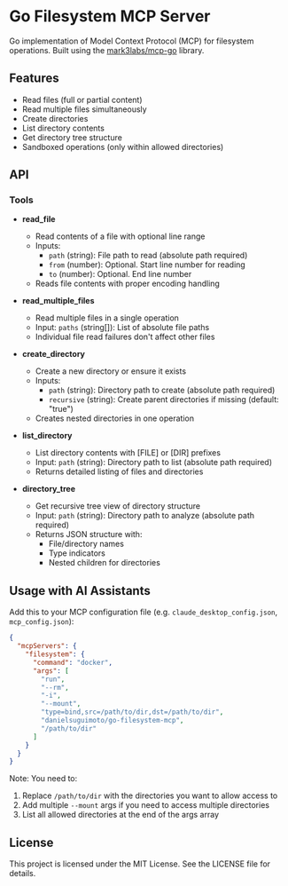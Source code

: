 # Go Filesystem MCP Server

Go implementation of Model Context Protocol (MCP) for filesystem operations. Built using the [mark3labs/mcp-go](https://github.com/mark3labs/mcp-go) library.

## Features

- Read files (full or partial content)
- Read multiple files simultaneously
- Create directories
- List directory contents
- Get directory tree structure
- Sandboxed operations (only within allowed directories)

## API

### Tools

- **read_file**
  - Read contents of a file with optional line range
  - Inputs:
    - `path` (string): File path to read (absolute path required)
    - `from` (number): Optional. Start line number for reading
    - `to` (number): Optional. End line number
  - Reads file contents with proper encoding handling

- **read_multiple_files**
  - Read multiple files in a single operation
  - Input: `paths` (string[]): List of absolute file paths
  - Individual file read failures don't affect other files

- **create_directory**
  - Create a new directory or ensure it exists
  - Inputs:
    - `path` (string): Directory path to create (absolute path required)
    - `recursive` (string): Create parent directories if missing (default: "true")
  - Creates nested directories in one operation

- **list_directory**
  - List directory contents with [FILE] or [DIR] prefixes
  - Input: `path` (string): Directory path to list (absolute path required)
  - Returns detailed listing of files and directories

- **directory_tree**
  - Get recursive tree view of directory structure
  - Input: `path` (string): Directory path to analyze (absolute path required)
  - Returns JSON structure with:
    - File/directory names
    - Type indicators
    - Nested children for directories

## Usage with AI Assistants

Add this to your MCP configuration file (e.g. `claude_desktop_config.json`, `mcp_config.json`):

```json
{
  "mcpServers": {
    "filesystem": {
      "command": "docker",
      "args": [
        "run",
        "--rm",
        "-i",
        "--mount",
        "type=bind,src=/path/to/dir,dst=/path/to/dir",
        "danielsuguimoto/go-filesystem-mcp",
        "/path/to/dir"
      ]
    }
  }
}
```

Note: You need to:
1. Replace `/path/to/dir` with the directories you want to allow access to
2. Add multiple `--mount` args if you need to access multiple directories
3. List all allowed directories at the end of the args array

## License

This project is licensed under the MIT License. See the LICENSE file for details.
